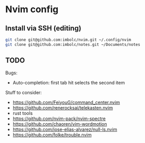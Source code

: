 # Nvim config

## Install via SSH (editing)
```sh
git clone git@github.com:imbolc/nvim.git ~/.config/nvim
git clone git@github.com:imbolc/notes.git ~/Documents/notes
```


## TODO


Bugs:

- Auto-completion: first tab hit selects the second item

Stuff to consider:

- <https://github.com/FeiyouG/command_center.nvim>
- <https://github.com/renerocksai/telekasten.nvim>
- rust tools
- <https://github.com/nvim-pack/nvim-spectre>
- <https://github.com/chaoren/vim-wordmotion>
- <https://github.com/jose-elias-alvarez/null-ls.nvim>
- <https://github.com/folke/trouble.nvim>
